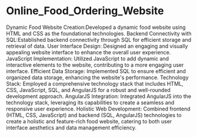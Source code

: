 # Online_Food_Ordering_Website
Dynamic Food Website Creation:Developed a dynamic food website using HTML and CSS as the foundational technologies. 
Backend Connectivity with SQL:Established backend connectivity through SQL for efficient storage and retrieval of data. 
User Interface Design:  Designed an engaging and visually appealing website interface to enhance the overall user experience.
JavaScript Implementation:  Utilized JavaScript to add dynamic and interactive elements to the website, contributing to a more engaging user interface. 
Efficient Data Storage:  Implemented SQL to ensure efficient and organized data storage, enhancing the website's performance. 
Technology Stack:  Employed a comprehensive technology stack that includes HTML, CSS, JavaScript, SQL, and AngularJS for a robust and well-rounded development approach.
AngularJS Integration:  Integrated AngularJS into the technology stack, leveraging its capabilities to create a seamless and responsive user experience.
Holistic Web Development: Combined frontend (HTML, CSS, JavaScript) and backend (SQL, AngularJS) technologies to create a holistic and feature-rich food website, catering to both user interface aesthetics and data management efficiency.
